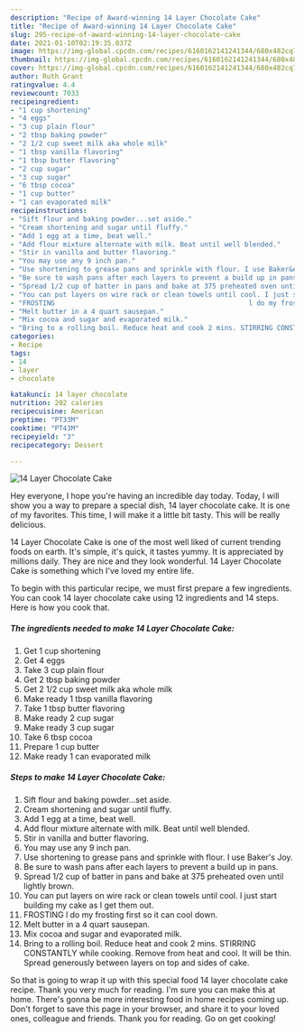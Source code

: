 ```yaml
---
description: "Recipe of Award-winning 14 Layer Chocolate Cake"
title: "Recipe of Award-winning 14 Layer Chocolate Cake"
slug: 295-recipe-of-award-winning-14-layer-chocolate-cake
date: 2021-01-10T02:19:35.037Z
image: https://img-global.cpcdn.com/recipes/6160162141241344/680x482cq70/14-layer-chocolate-cake-recipe-main-photo.jpg
thumbnail: https://img-global.cpcdn.com/recipes/6160162141241344/680x482cq70/14-layer-chocolate-cake-recipe-main-photo.jpg
cover: https://img-global.cpcdn.com/recipes/6160162141241344/680x482cq70/14-layer-chocolate-cake-recipe-main-photo.jpg
author: Ruth Grant
ratingvalue: 4.4
reviewcount: 7033
recipeingredient:
- "1 cup shortening"
- "4 eggs"
- "3 cup plain flour"
- "2 tbsp baking powder"
- "2 1/2 cup sweet milk aka whole milk"
- "1 tbsp vanilla flavoring"
- "1 tbsp butter flavoring"
- "2 cup sugar"
- "3 cup sugar"
- "6 tbsp cocoa"
- "1 cup butter"
- "1 can evaporated milk"
recipeinstructions:
- "Sift flour and baking powder...set aside."
- "Cream shortening and sugar until fluffy."
- "Add 1 egg at a time, beat well."
- "Add flour mixture alternate with milk. Beat until well blended."
- "Stir in vanilla and butter flavoring."
- "You may use any 9 inch pan."
- "Use shortening to grease pans and sprinkle with flour. I use Baker&#39;s Joy."
- "Be sure to wash pans after each layers to prevent a build up in pans."
- "Spread 1/2 cup of batter in pans and bake at 375 preheated oven until lightly brown."
- "You can put layers on wire rack or clean towels until cool. I just start building my cake as I get them out."
- "FROSTING                                                l do my frosting first so it can cool down."
- "Melt butter in a 4 quart sausepan."
- "Mix cocoa and sugar and evaporated milk."
- "Bring to a rolling boil. Reduce heat and cook 2 mins. STIRRING CONSTANTLY while cooking.  Remove from heat and cool. It will be thin. Spread generously between layers on top and sides of cake."
categories:
- Recipe
tags:
- 14
- layer
- chocolate

katakunci: 14 layer chocolate 
nutrition: 202 calories
recipecuisine: American
preptime: "PT33M"
cooktime: "PT43M"
recipeyield: "3"
recipecategory: Dessert

---
```



![14 Layer Chocolate Cake](https://img-global.cpcdn.com/recipes/6160162141241344/680x482cq70/14-layer-chocolate-cake-recipe-main-photo.jpg)

Hey everyone, I hope you're having an incredible day today. Today, I will show you a way to prepare a special dish, 14 layer chocolate cake. It is one of my favorites. This time, I will make it a little bit tasty. This will be really delicious.

14 Layer Chocolate Cake is one of the most well liked of current trending foods on earth. It's simple, it's quick, it tastes yummy. It is appreciated by millions daily. They are nice and they look wonderful. 14 Layer Chocolate Cake is something which I've loved my entire life.




To begin with this particular recipe, we must first prepare a few ingredients. You can cook 14 layer chocolate cake using 12 ingredients and 14 steps. Here is how you cook that.

<!--inarticleads1-->

##### The ingredients needed to make 14 Layer Chocolate Cake:

1. Get 1 cup shortening
1. Get 4 eggs
1. Take 3 cup plain flour
1. Get 2 tbsp baking powder
1. Get 2 1/2 cup sweet milk aka whole milk
1. Make ready 1 tbsp vanilla flavoring
1. Take 1 tbsp butter flavoring
1. Make ready 2 cup sugar
1. Make ready 3 cup sugar
1. Take 6 tbsp cocoa
1. Prepare 1 cup butter
1. Make ready 1 can evaporated milk




<!--inarticleads2-->

##### Steps to make 14 Layer Chocolate Cake:

1. Sift flour and baking powder...set aside.
1. Cream shortening and sugar until fluffy.
1. Add 1 egg at a time, beat well.
1. Add flour mixture alternate with milk. Beat until well blended.
1. Stir in vanilla and butter flavoring.
1. You may use any 9 inch pan.
1. Use shortening to grease pans and sprinkle with flour. I use Baker&#39;s Joy.
1. Be sure to wash pans after each layers to prevent a build up in pans.
1. Spread 1/2 cup of batter in pans and bake at 375 preheated oven until lightly brown.
1. You can put layers on wire rack or clean towels until cool. I just start building my cake as I get them out.
1. FROSTING                                                l do my frosting first so it can cool down.
1. Melt butter in a 4 quart sausepan.
1. Mix cocoa and sugar and evaporated milk.
1. Bring to a rolling boil. Reduce heat and cook 2 mins. STIRRING CONSTANTLY while cooking.  Remove from heat and cool. It will be thin. Spread generously between layers on top and sides of cake.




So that is going to wrap it up with this special food 14 layer chocolate cake recipe. Thank you very much for reading. I'm sure you can make this at home. There's gonna be more interesting food in home recipes coming up. Don't forget to save this page in your browser, and share it to your loved ones, colleague and friends. Thank you for reading. Go on get cooking!
